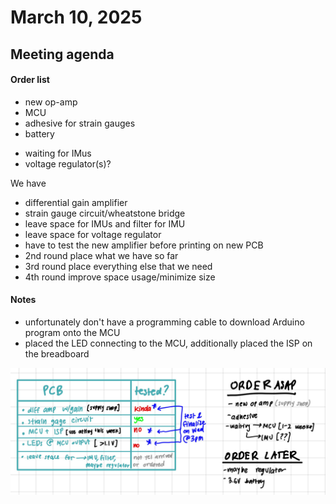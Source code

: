 # March 10, 2025

## Meeting agenda
#### Order list
- new op-amp
- MCU
- adhesive for strain gauges
- battery
* waiting for IMus
* voltage regulator(s)?

We have
- differential gain amplifier
- strain gauge circuit/wheatstone bridge
- leave space for IMUs and filter for IMU
- leave space for voltage regulator 
- have to test the new amplifier before printing on new PCB
- 2nd round place what we have so far
- 3rd round place everything else that we need
- 4th round improve space usage/minimize size

#### Notes
- unfortunately don't have a programming cable to download Arduino program onto the MCU
- placed the LED connecting to the MCU, additionally placed the ISP on the breadboard

![](Images/RFAdiagram.jpeg)
